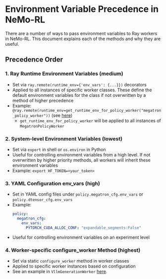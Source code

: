 # Environment Variable Precedence in NeMo-RL

There are a number of ways to pass environment variables to Ray workers in NeMo-RL. This document explains each of the methods and why they are useful.

## Precedence Order

### 1. Ray Runtime Environment Variables (medium)
- Set via `ray.remote(runtime_env={'env_vars': {...}})` decorators
- Applied to all instances of specific worker classes. These define the default environment variables for the class if not overwritten by a method of higher precedence
- Example: `@ray.remote(runtime_env=get_runtime_env_for_policy_worker("megatron_policy_worker"))` (see [here](https://github.com/NVIDIA-NeMo/RL/blob/def76820d7838c63c1ee4900e63f73a93d927ff2/nemo_rl/models/policy/megatron_policy_worker.py#L338))
    - `get_runtime_env_for_policy_worker` will be applied to all instances of `MegatronPolicyWorker`

### 2. System-level Environment Variables (lowest)
- Set via `export` in shell or `os.environ` in Python
- Useful for controlling environment variables from a high level. If not overwritten by higher priority methods, all workers will inherit these environment variables
- Example: `export HF_TOKEN=<your_token>`

### 3. YAML Configuration env_vars (high)
- Set in YAML config files under `policy.megatron_cfg.env_vars` or `policy.dtensor_cfg.env_vars`
- Example:
  ```yaml
  policy:
    megatron_cfg:
      env_vars:
        PYTORCH_CUDA_ALLOC_CONF: "expandable_segments:False"
    ```
- Useful for controlling environment variables on an experiment level

### 4. Worker-specific configure_worker Method (highest)
- Set via static `configure_worker` method in worker classes
- Applied to specific worker instances based on configuration
- See an example in `VllmGenerationWorker` [here](https://github.com/NVIDIA-NeMo/RL/blob/def76820d7838c63c1ee4900e63f73a93d927ff2/nemo_rl/models/generation/vllm.py#L88).
